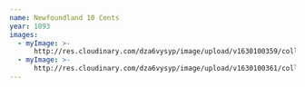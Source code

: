 ```yaml
---
name: Newfoundland 10 Cents
year: 1893
images:
  - myImage: >-
      http://res.cloudinary.com/dza6vysyp/image/upload/v1630100359/collection/coins/1893-newfoundland-10-cents/4997B4A5-B243-4006-89AE-C8BDF6F8B58D_1_105_c_adobespark_jo23ut.png
  - myImage: >-
      http://res.cloudinary.com/dza6vysyp/image/upload/v1630100361/collection/coins/1893-newfoundland-10-cents/82608FD7-58D1-46DF-9FC1-7E4EC8D55DCC_1_105_c_adobespark_vxqpoj.png
---
```


